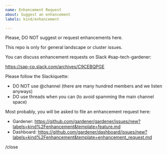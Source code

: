 ```yaml
---
name: Enhancement Request
about: Suggest an enhancement
labels: kind/enhancement

---
```


Please, DO NOT suggest or request enhancements here.

This repo is only for general landscape or cluster issues.

You can discuss enhancement requests on Slack #sap-tech-gardener:

https://sap-cp.slack.com/archives/C9CEBQPGE

Please follow the Slackiquette:
- DO NOT use @channel (there are many hundred members and we listen anyways)
- DO use threads when you can (to avoid spamming the main channel space)

Most probably, you will be asked to file an enhancement request here:
- Gardener:  https://github.com/gardener/gardener/issues/new?labels=kind%2Fenhancement&template=feature.md
- Dashboard: https://github.com/gardener/dashboard/issues/new?labels=kind%2Fenhancement&template=enhancement_request.md

/close
